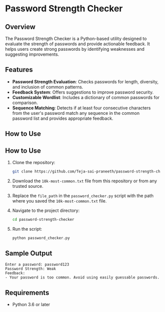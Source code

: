 # Password Strength Checker

## Overview
The Password Strength Checker is a Python-based utility designed to evaluate the strength of passwords and provide actionable feedback. It helps users create strong passwords by identifying weaknesses and suggesting improvements.

## Features
- **Password Strength Evaluation**: Checks passwords for length, diversity, and inclusion of common patterns.
- **Feedback System**: Offers suggestions to improve password security.
- **Customizable Wordlist**: Includes a dictionary of common passwords for comparison.
- **Sequence Matching**: Detects if at least four consecutive characters from the user's password match any sequence in the common password list and provides appropriate feedback.

## How to Use

## How to Use
1. Clone the repository:
   ```bash
   git clone https://github.com/Teja-sai-praneeth/password-strength-checker.git
   ```
2. Download the `10k-most-common.txt` file from this repository or from any trusted source.

3. Replace the `file_path` in the `password_checker.py` script with the path where you saved the `10k-most-common.txt` file.

4. Navigate to the project directory:
   ```bash
   cd password-strength-checker
   ```
5. Run the script:
   ```bash
   python password_checker.py
   ```

## Sample Output
```
Enter a password: password123
Password Strength: Weak
Feedback:
- Your password is too common. Avoid using easily guessable passwords.
```

## Requirements
- Python 3.6 or later
